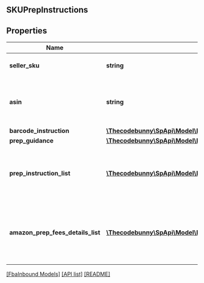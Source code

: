## SKUPrepInstructions

## Properties

Name | Type | Description | Notes
------------ | ------------- | ------------- | -------------
**seller_sku** | **string** | The seller SKU of the item. | [optional]
**asin** | **string** | The Amazon Standard Identification Number (ASIN) of the item. | [optional]
**barcode_instruction** | [**\Thecodebunny\SpApi\Model\FbaInbound\BarcodeInstruction**](BarcodeInstruction.md) |  | [optional]
**prep_guidance** | [**\Thecodebunny\SpApi\Model\FbaInbound\PrepGuidance**](PrepGuidance.md) |  | [optional]
**prep_instruction_list** | [**\Thecodebunny\SpApi\Model\FbaInbound\PrepInstruction[]**](PrepInstruction.md) | A list of preparation instructions to help with item sourcing decisions. | [optional]
**amazon_prep_fees_details_list** | [**\Thecodebunny\SpApi\Model\FbaInbound\AmazonPrepFeesDetails[]**](AmazonPrepFeesDetails.md) | A list of preparation instructions and fees for Amazon to prep goods for shipment. | [optional]

[[FbaInbound Models]](../) [[API list]](../../Api) [[README]](../../../README.md)
